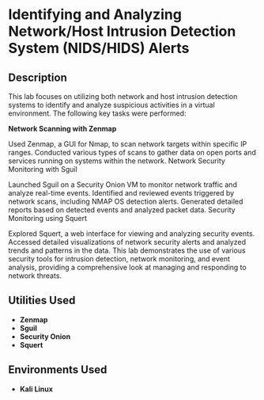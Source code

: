 <h1>Identifying and Analyzing Network/Host Intrusion Detection System (NIDS/HIDS) Alerts</h1>

<h2>Description</h2>

This lab focuses on utilizing both network and host intrusion detection systems to identify and analyze suspicious activities in a virtual environment. The following key tasks were performed:

<b>Network Scanning with Zenmap</b>

Used Zenmap, a GUI for Nmap, to scan network targets within specific IP ranges.
Conducted various types of scans to gather data on open ports and services running on systems within the network.
Network Security Monitoring with Sguil

Launched Sguil on a Security Onion VM to monitor network traffic and analyze real-time events.
Identified and reviewed events triggered by network scans, including NMAP OS detection alerts.
Generated detailed reports based on detected events and analyzed packet data.
Security Monitoring using Squert

Explored Squert, a web interface for viewing and analyzing security events.
Accessed detailed visualizations of network security alerts and analyzed trends and patterns in the data.
This lab demonstrates the use of various security tools for intrusion detection, network monitoring, and event analysis, providing a comprehensive look at managing and responding to network threats.
<br />


<h2> Utilities Used</h2>

- <b>Zenmap</b> 
- <b>Sguil</b>
- <b>Security Onion</b>
- <b>Squert</b>
<h2>Environments Used </h2>

- <b>Kali Linux </b>



<!--
 ```diff
- text in red
+ text in green
! text in orange
# text in gray
@@ text in purple (and bold)@@
```
--!>
